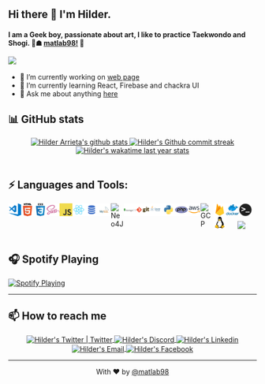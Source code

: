 ## Hi there 👋 I'm Hilder.

#### I am a Geek boy, passionate about art, I like to practice Taekwondo and Shogi.  🥋☗ [matlab98!](https://matlab98.github.io) 👋

<img src="https://readme-typing-svg.herokuapp.com?font=Open+Sans&color=F77676&width=500&lines=This+is+my+GitHub+stats">  

- 🔭 I’m currently working on [web page](https://hbenterprise.netlify.app)
- 🌱 I’m currently learning React, Firebase and chackra UI
- 💬 Ask me about anything [here](https://github.com/matlab98/matlab98/issues)

## **📊 GitHub stats**

<div align="center" style="text-align:center">
    <a href="#">
        <img width="49%"  src="https://github-readme-stats.vercel.app/api?username=matlab98&show_icons=true&theme=material-palenight&count_private=true"
            alt="Hilder Arrieta's github stats" >
    </a>
    <a href="#">
        <img width="49%"  src="https://github-readme-streak-stats.herokuapp.com/?user=matlab98&theme=material-palenight"
            alt="Hilder's Github commit streak">
    </a>
  <br />
    <a href="https://wakatime.com/@hilbrakaku/">
        <img width="60%" src="https://github-readme-stats.vercel.app/api/wakatime?username=@hilbrakaku&hide_progress=false&layout=compact&custom_title=Wakatime%20last%20year%20Stats"
            alt="Hilder's wakatime last year stats">
    </a>
</div>
  <br />

## **⚡ Languages and Tools:**  

<img align="left" alt="Visual Studio Code" width="26px" src="https://raw.githubusercontent.com/github/explore/80688e429a7d4ef2fca1e82350fe8e3517d3494d/topics/visual-studio-code/visual-studio-code.png" />
<img align="left" alt="HTML5" width="26px" src="https://raw.githubusercontent.com/github/explore/80688e429a7d4ef2fca1e82350fe8e3517d3494d/topics/html/html.png" />
<img align="left" alt="CSS3" width="26px" src="https://raw.githubusercontent.com/github/explore/80688e429a7d4ef2fca1e82350fe8e3517d3494d/topics/css/css.png" />
<img align="left" alt="Sass" width="26px" src="https://raw.githubusercontent.com/github/explore/80688e429a7d4ef2fca1e82350fe8e3517d3494d/topics/sass/sass.png" />
<img align="left" alt="JavaScript" width="26px" src="https://raw.githubusercontent.com/github/explore/80688e429a7d4ef2fca1e82350fe8e3517d3494d/topics/javascript/javascript.png" />
<img align="left" alt="React" width="26px" src="https://raw.githubusercontent.com/github/explore/80688e429a7d4ef2fca1e82350fe8e3517d3494d/topics/react/react.png" />
<img align="left" alt="SQL" width="26px" src="https://raw.githubusercontent.com/github/explore/80688e429a7d4ef2fca1e82350fe8e3517d3494d/topics/sql/sql.png" />
<img align="left" alt="MySQL" width="26px" src="https://raw.githubusercontent.com/github/explore/80688e429a7d4ef2fca1e82350fe8e3517d3494d/topics/mysql/mysql.png" />
<img align="left" alt="Neo4J" width="26px" src="https://encrypted-tbn0.gstatic.com/images?q=tbn:ANd9GcRxZXcAliAvDSazXRrZoCmMUiI0Tc4kLTjpcbf3H-FE_-dgUm7cDj-Yk_jZoEfVBOmwUW8&usqp=CAU" />
<img align="left" alt="MongoDB" width="26px" src="https://raw.githubusercontent.com/github/explore/80688e429a7d4ef2fca1e82350fe8e3517d3494d/topics/mongodb/mongodb.png" />
<img align="left" alt="Git" width="26px" src="https://raw.githubusercontent.com/github/explore/80688e429a7d4ef2fca1e82350fe8e3517d3494d/topics/git/git.png" />
<img align="left" alt="Python" width="26px" src="https://raw.githubusercontent.com/github/explore/80688e429a7d4ef2fca1e82350fe8e3517d3494d/topics/java/java.png" />
<img align="left" alt="JAVA" width="26px" src="https://raw.githubusercontent.com/github/explore/80688e429a7d4ef2fca1e82350fe8e3517d3494d/topics/python/python.png" />
<img align="left" alt="PHP" width="26px" src="https://raw.githubusercontent.com/github/explore/80688e429a7d4ef2fca1e82350fe8e3517d3494d/topics/php/php.png" />
<img align="left" alt="AWS" width="26px" src="https://raw.githubusercontent.com/github/explore/80688e429a7d4ef2fca1e82350fe8e3517d3494d/topics/aws/aws.png" />
<img align="left" alt="GCP" width="26px" src="https://img.icons8.com/color/452/google-cloud-platform.png" />
<img align="left" alt="Firebase" width="26px" src="https://raw.githubusercontent.com/github/explore/80688e429a7d4ef2fca1e82350fe8e3517d3494d/topics/firebase/firebase.png" />
<img align="left" alt="docker" width="26px" src="https://raw.githubusercontent.com/github/explore/80688e429a7d4ef2fca1e82350fe8e3517d3494d/topics/docker/docker.png" />
<img align="left" alt="Terminal" width="26px" src="https://raw.githubusercontent.com/github/explore/80688e429a7d4ef2fca1e82350fe8e3517d3494d/topics/terminal/terminal.png" />
<img align="left" alt="Linux" width="26px" src="https://raw.githubusercontent.com/github/explore/80688e429a7d4ef2fca1e82350fe8e3517d3494d/topics/linux/linux.png" />

<br />
<br />
<div align="center" style="text-align:center">
<a href="">
  <img align="center" src="https://github-readme-stats.vercel.app/api/top-langs/?username=matlab98&layout=compact&theme=material-palenight&langs_count=100" />
</a> 
</div>
<br />

## **🎧 Spotify Playing** 
 

[<img align="center" src="https://now-playing-codestackr.vercel.app/api/spotify-playing" alt="Spotify Playing" width="350" style="text-align:center" />](https://open.spotify.com/playlist/5kOX6DrIcRKLQLCvE3xzgC?si=115f6af4ae9e4228)

---

## **📫 How to reach me**

<p align="center">
<a align="center" href="https://twitter.com/HilbraKaku">
  <img align="center" alt="Hilder's Twitter | Twitter" width="50px" src="https://img.icons8.com/color/200/000000/twitter--v1.png" />
</a>
<a align="center" href="https://discord.gg/tMtNNrHmGe">
  <img align="center" alt="Hilder's Discord" width="50px" src="https://img.icons8.com/color/200/000000/discord-new-logo.png" />
</a>
<a align="center" href="https://www.linkedin.com/in/hilbra-kaku/">
  <img align="center" alt="Hilder's Linkedin" width="50px" src="https://img.icons8.com/fluent/200/000000/linkedin.png" />
</a>
<a align="center" href="http://harrietaruiz19@outlook.com">
  <img align="center" alt="Hilder's Email" width="50px" src="https://img.icons8.com/color/200/000000/important-mail.png" />
</a>
<a align="center" href="https://www.facebook.com/Hildera/">
  <img align="center" alt="Hilder's Facebook" width="50px" src="https://img.icons8.com/color/200/000000/facebook.png" />
</a>
</p>

 ---
 
<div align="center" style="text-align:center">
  With ❤️ by <a href="https://github.com/matlab98">@matlab98</a>
  </div>


